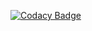 [![Codacy Badge](https://app.codacy.com/project/badge/Grade/1c5cf0aae26c4016aa26d65c761119cc)](https://www.codacy.com/gh/SergeiIv1411/GK-triol-backend/dashboard?utm_source=github.com&amp;utm_medium=referral&amp;utm_content=SergeiIv1411/GK-triol-backend&amp;utm_campaign=Badge_Grade)